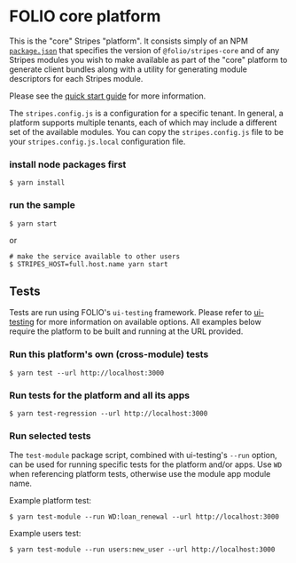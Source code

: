 # FOLIO core platform

This is the "core" Stripes "platform". It consists simply of an
NPM [`package.json`](https://docs.npmjs.com/files/package.json) that
specifies the version of `@folio/stripes-core` and of any Stripes
modules you wish to make available as part of the "core" platform
to generate client bundles along with a utility for generating
module descriptors for each Stripes module.  

Please see the
[quick start guide](https://github.com/folio-org/stripes-core/blob/master/doc/quick-start.md)
for more information.

The `stripes.config.js` is a configuration for a specific tenant. In
general, a platform supports multiple tenants, each of which may
include a different set of the available modules.  You can copy the
`stripes.config.js` file to be your `stripes.config.js.local`
configuration file.

### install node packages first

    $ yarn install

### run the sample

    $ yarn start

or

    # make the service available to other users
    $ STRIPES_HOST=full.host.name yarn start


## Tests
Tests are run using FOLIO's `ui-testing` framework.  Please refer to [ui-testing](https://github.com/folio-org/ui-testing) for more information on available options. All examples below require the platform to be built and running at the URL provided.

### Run this platform's own (cross-module) tests
```
$ yarn test --url http://localhost:3000
```

### Run tests for the platform and all its apps
```
$ yarn test-regression --url http://localhost:3000
```

### Run selected tests
The `test-module` package script, combined with ui-testing's `--run` option, can be used for running specific tests for the platform and/or apps.  Use `WD` when referencing platform tests, otherwise use the module app module name.

Example platform test:
```
$ yarn test-module --run WD:loan_renewal --url http://localhost:3000
```

Example users test:
```
$ yarn test-module --run users:new_user --url http://localhost:3000
```
